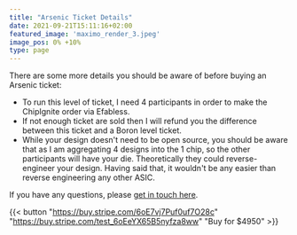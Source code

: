 ```yaml
---
title: "Arsenic Ticket Details"
date: 2021-09-21T15:11:16+02:00
featured_image: 'maximo_render_3.jpeg'
image_pos: 0% +10%
type: page
---
```


There are some more details you should be aware of before buying an Arsenic ticket:

* To run this level of ticket, I need 4 participants in order to make the ChipIgnite order via Efabless.
* If not enough ticket are sold then I will refund you the difference between this ticket and a Boron level ticket.
* While your design doesn't need to be open source, you should be aware that as I am aggregating 4 designs into the 1 chip, so the other participants will have your die. Theoretically they could reverse-engineer your design. Having said that, it wouldn't be any easier than reverse engineering any other ASIC.

If you have any questions, please [get in touch here](/contact-form).

{{< button "https://buy.stripe.com/6oE7vj7Puf0uf7O28c" "https://buy.stripe.com/test_6oEeYX65B5nyfza8ww" "Buy for $4950" >}}
